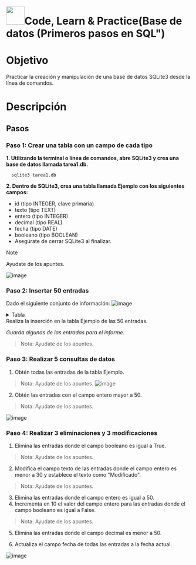 # <img decoding="async" src="https://github.com/user-attachments/assets/499587a4-f43d-4ef8-ae40-f8b04240c07e" width="50px"/>Code, Learn & Practice(Base de datos (Primeros pasos en SQL")

# Objetivo 
Practicar la creación y manipulación de una base de datos SQLite3 desde la línea de comandos.

# Descripción
## Pasos
### Paso 1: Crear una tabla con un campo de cada tipo
**1. Utilizando la terminal o línea de comandos, abre SQLite3 y crea una base de datos llamada tarea1.db.**

      sqlite3 tarea1.db


**2. Dentro de SQLite3, crea una tabla llamada Ejemplo con los siguientes campos:**

- id (tipo INTEGER, clave primaria)
- texto (tipo TEXT)
- entero (tipo INTEGER)
- decimal (tipo REAL)
- fecha (tipo DATE)
- booleano (tipo BOOLEAN)
- Asegúrate de cerrar SQLite3 al finalizar.

> [!NOTE]
> Ayudate de los apuntes.
      
 ![image](https://github.com/user-attachments/assets/b8a4b6fe-4b6a-41ab-830a-ef89c801191f)
 
### Paso 2: Insertar 50 entradas
Dado el siguiente conjunto de información:
![image](https://github.com/user-attachments/assets/4b038b3d-2998-4857-8c1b-9345aa88272b)

 <details>
 <summary>Tabla</summary>
   <div align="center">


| id  | texto     | entero | decimal | fecha      | booleano |
|-----|-----------|--------|---------|------------|----------|
| 1   | Ejemplo1  | 25     | 10.5    | 2022-05-15 | 0        |
| 2   | Ejemplo2  | 63     | 45.7    | 2022-06-22 | 1        |
| 3   | Ejemplo3  | 12     | 30.0    | 2022-07-10 | 0        |
| 4   | Ejemplo4  | 78     | 75.2    | 2022-08-05 | 1        |
| 5   | Ejemplo5  | 42     | 18.9    | 2022-09-12 | 0        |
| 6   | Ejemplo6  | 55     | 60.3    | 2022-10-08 | 1        |
| 7   | Ejemplo7  | 10     | 40.1    | 2022-11-17 | 0        |
| 8   | Ejemplo8  | 87     | 22.6    | 2022-12-03 | 1        |
| 9   | Ejemplo9  | 31     | 55.0    | 2023-01-20 | 0        |
| 10  | Ejemplo10 | 68     | 90.4    | 2023-02-14 | 1        |
| 11  | Ejemplo11 | 15     | 12.8    | 2023-03-22 | 0        |
| 12  | Ejemplo12 | 72     | 48.6    | 2023-04-09 | 1        |
| 13  | Ejemplo13 | 22     | 33.7    | 2023-05-01 | 0        |
| 14  | Ejemplo14 | 93     | 70.2    | 2023-06-18 | 1        |
| 15  | Ejemplo15 | 37     | 15.4    | 2023-07-05 | 0        |
| 16  | Ejemplo16 | 81     | 82.9    | 2023-08-11 | 1        |
| 17  | Ejemplo17 | 45     | 28.3    | 2023-09-27 | 0        |
| 18  | Ejemplo18 | 60     | 50.6    | 2023-10-15 | 1        |
| 19  | Ejemplo19 | 5      | 8.7     | 2023-11-22 | 0        |
| 20  | Ejemplo20 | 76     | 65.1    | 2023-12-08 | 1        |
| 21  | Ejemplo21 | 33     | 20.3    | 2024-01-14 | 0        |
| 22  | Ejemplo22 | 70     | 55.8    | 2024-02-29 | 1        |
| 23  | Ejemplo23 | 13     | 42.7    | 2024-03-18 | 0        |
| 24  | Ejemplo24 | 89     | 78.4    | 2024-04-25 | 1        |
| 25  | Ejemplo25 | 49     | 15.9    | 2024-05-12 | 0        |
| 26  | Ejemplo26 | 62     | 60.7    | 2024-06-20 | 1        |
| 27  | Ejemplo27 | 8      | 35.2    | 2024-07-07 | 0        |
| 28  | Ejemplo28 | 95     | 25.6    | 2024-08-23 | 1        |
| 29  | Ejemplo29 | 27     | 50.0    | 2024-09-10 | 0        |
| 30  | Ejemplo30 | 74     | 85.3    | 2024-10-05 | 1        |
| 31  | Ejemplo31 | 18     | 11.8    | 2024-11-12 | 0        |
| 32  | Ejemplo32 | 83     | 47.6    | 2024-12-28 | 1        |
| 33  | Ejemplo33 | 38     | 32.7    | 2025-01-15 | 0        |
| 34  | Ejemplo34 | 101    | 70.2    | 2025-02-01 | 1        |
| 35  | Ejemplo35 | 52     | 18.4    | 2025-03-20 | 0        |
| 36  | Ejemplo36 | 67     | 83.9    | 2025-04-06 | 1        |
| 37  | Ejemplo37 | 43     | 28.3    | 2025-05-13 | 0        |
| 38  | Ejemplo38 | 58     | 50.6    | 2025-06-30 | 1        |
| 39  | Ejemplo39 | 9      | 8.7     | 2025-07-17 | 0        |
| 40  | Ejemplo40 | 82     | 65.1    | 2025-08-23 | 1        |
| 41  | Ejemplo41 | 26     | 20.3    | 2025-09-09 | 0        |
| 42  | Ejemplo42 | 73     | 55.8    | 2025-10-26 | 1        |
| 43  | Ejemplo43 | 14     | 42.7    | 2025-11-13 | 0        |
| 44  | Ejemplo44 | 90     | 78.4    | 2025-12-30 | 1        |
| 45  | Ejemplo45 | 50     | 15.9    | 2026-01-16 | 0        |
| 46  | Ejemplo46 | 63     | 60.7    | 2026-02-03 | 1        |
| 47  | Ejemplo47 | 7      | 35.2    | 2026-03-22 | 0        |
| 48  | Ejemplo48 | 96     | 25.6    | 2026-04-08 | 1        |
| 49  | Ejemplo49 | 28     | 50.0    | 2026-05-25 | 0        |
| 50  | Ejemplo50 | 75     | 85.3    | 2026-06-11 | 1        |
     
 </details>
Realiza la inserción en la tabla Ejemplo de las 50 entradas.

*Guarda algunas de las entradas para el informe.*

> Nota: Ayudate de los apuntes.

### Paso 3: Realizar 5 consultas de datos
1. Obtén todas las entradas de la tabla Ejemplo.
> Nota: Ayudate de los apuntes.
![image](https://github.com/user-attachments/assets/3d5fa692-7b48-4fda-8ae9-23f84d7f577c)
2. Obtén las entradas con el campo entero mayor a 50.
> Nota: Ayudate de los apuntes.


![image](https://github.com/user-attachments/assets/081179dc-631d-455b-9b0d-23028803c2ec)


### Paso 4: Realizar 3 eliminaciones y 3 modificaciones
1. Elimina las entradas donde el campo booleano es igual a True.
> Nota: Ayudate de los apuntes.

2. Modifica el campo texto de las entradas donde el campo entero es menor a 30 y establece el texto como "Modificado".
> Nota: Ayudate de los apuntes.

3. Elimina las entradas donde el campo entero es igual a 50.
4. Incrementa en 10 el valor del campo entero para las entradas donde el campo booleano es igual a False.

> Nota: Ayudate de los apuntes.

5. Elimina las entradas donde el campo decimal es menor a 50.

6. Actualiza el campo fecha de todas las entradas a la fecha actual.

![image](https://github.com/user-attachments/assets/7df24b66-5653-4a6b-98cf-892992a14814)
